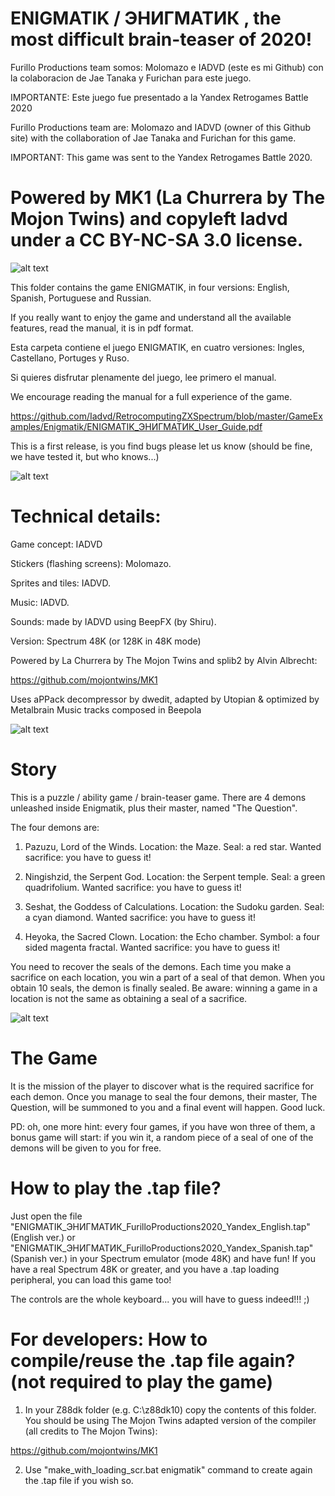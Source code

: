 # ENIGMATIK / ЭНИГМАТИК , the most difficult brain-teaser of 2020!

Furillo Productions team somos: Molomazo e IADVD (este es mi Github) con la colaboracion de Jae Tanaka y Furichan para este juego.

IMPORTANTE: Este juego fue presentado a la Yandex Retrogames Battle 2020

Furillo Productions team are: Molomazo and IADVD (owner of this Github site) with the
collaboration of Jae Tanaka and Furichan for this game.

IMPORTANT: This game was sent to the Yandex Retrogames Battle 2020.

# Powered by MK1 (La Churrera by The Mojon Twins) and copyleft Iadvd under a CC BY-NC-SA 3.0 license.

![alt text](https://github.com/Iadvd/RetrocomputingZXSpectrum/blob/master/GameExamples/Enigmatik/ENIGMATIK_ЭНИГМАТИК_Art_by_JaeTanaka_FurilloProductions.jpg)

This folder contains the game ENIGMATIK, in four versions: English, Spanish, Portuguese and Russian.

If you really want to enjoy the game and understand all the available features, read the manual, it is in pdf format.

Esta carpeta contiene el juego ENIGMATIK, en cuatro versiones: Ingles, Castellano, Portuges y Ruso.

Si quieres disfrutar plenamente del juego, lee primero el manual.

We encourage reading the manual for a full experience of the game.

https://github.com/Iadvd/RetrocomputingZXSpectrum/blob/master/GameExamples/Enigmatik/ENIGMATIK_ЭНИГМАТИК_User_Guide.pdf

This is a first release, is you find bugs please let us know (should be fine, we have tested it, but who knows...)

![alt text](https://github.com/Iadvd/RetrocomputingZXSpectrum/blob/master/GameExamples/Enigmatik/ENIGMATIK_ЭНИГМАТИК_ScreenShot1.png)

# Technical details:

Game concept: IADVD

Stickers (flashing screens): Molomazo.

Sprites and tiles: IADVD.

Music: IADVD.

Sounds: made by IADVD using BeepFX (by Shiru).

Version: Spectrum 48K (or 128K in 48K mode)

Powered by La Churrera by The Mojon Twins and splib2 by Alvin Albrecht:

https://github.com/mojontwins/MK1

Uses aPPack decompressor by dwedit, adapted by Utopian & optimized by Metalbrain
Music tracks composed in Beepola

![alt text](https://github.com/Iadvd/RetrocomputingZXSpectrum/blob/master/GameExamples/Enigmatik/ENIGMATIK_ЭНИГМАТИК_ScreenShot2.png)

# Story
This is a puzzle / ability game / brain-teaser game. There are 4 demons unleashed inside Enigmatik, plus their master, named "The Question".

The four demons are: 

1) Pazuzu, Lord of the Winds. Location: the Maze. Seal: a red star. 
Wanted sacrifice: you have to guess it! 

2) Ningishzid, the Serpent God. Location: the Serpent temple. Seal: a green quadrifolium. Wanted sacrifice: you have to guess it!

3) Seshat, the Goddess of Calculations. Location: the Sudoku garden. Seal: a cyan diamond. Wanted sacrifice: you have to guess it! 

4) Heyoka, the Sacred Clown. Location: the Echo chamber. Symbol: a four sided magenta fractal. Wanted sacrifice: you have to guess it!

You need to recover the seals of the demons. Each time you make a sacrifice on each location, you win a part of a seal of that demon. When you obtain 10 seals, the demon is finally sealed. Be aware: winning a game in a location is not the same as obtaining a seal of a sacrifice.

![alt text](https://github.com/Iadvd/RetrocomputingZXSpectrum/blob/master/GameExamples/Enigmatik/ENIGMATIK_ЭНИГМАТИК_ScreenShot3.png)

# The Game
It is the mission of the player to discover what is the required sacrifice for each demon. Once you manage to seal the four demons, their master, The Question, will be summoned to you and a final event will happen. Good luck.

PD: oh, one more hint: every four games, if you have won three of them, a bonus game will start: if you win it, a random piece of a seal of one of the demons will be given to you for free.

# How to play the .tap file?

Just open the file "ENIGMATIK_ЭНИГМАТИК_FurilloProductions2020_Yandex_English.tap" (English ver.) or "ENIGMATIK_ЭНИГМАТИК_FurilloProductions2020_Yandex_Spanish.tap" (Spanish ver.) in your Spectrum emulator (mode 48K) and have fun! If you have a real Spectrum 48K or greater, and you have a .tap loading peripheral, you can load this game too! 

The controls are the whole keyboard... you will have to guess indeed!!! ;)
  
# For developers: How to compile/reuse the .tap file again? (not required to play the game)

1. In your Z88dk folder (e.g. C:\z88dk10) copy the contents of this folder. You should be using The Mojon Twins adapted version of the compiler (all credits to The Mojon Twins):

https://github.com/mojontwins/MK1

2. Use "make_with_loading_scr.bat enigmatik" command to create again the .tap file if you wish so.
